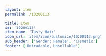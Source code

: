 ```yaml
---
layout: item
permalink: /10200113

title: Item
id: '10200113'
item_name: 'Tasty Hair'
icon_url: 'item/icon/customize/10200113.png'
sub_header: ['Gender: Female', 'Cosmetic']
footer: ['Untradable, Unsellable']
---
```

